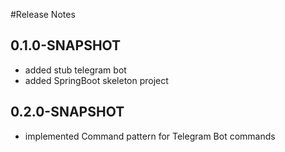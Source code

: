 #Release Notes

## 0.1.0-SNAPSHOT

* added stub telegram bot
* added SpringBoot skeleton project

## 0.2.0-SNAPSHOT

* implemented Command pattern for Telegram Bot commands
